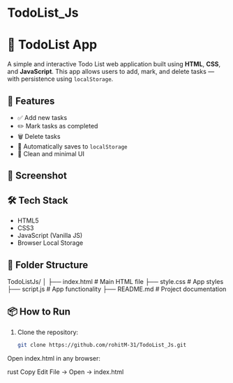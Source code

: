# TodoList_Js
# 📝 TodoList App

A simple and interactive Todo List web application built using **HTML**, **CSS**, and **JavaScript**. This app allows users to add, mark, and delete tasks — with persistence using `localStorage`.

## 🚀 Features

- ✅ Add new tasks
- ✏️ Mark tasks as completed
- 🗑️ Delete tasks
- 💾 Automatically saves to `localStorage`
- 🌙 Clean and minimal UI

## 📸 Screenshot


## 🛠️ Tech Stack

- HTML5
- CSS3
- JavaScript (Vanilla JS)
- Browser Local Storage

## 📂 Folder Structure
TodoListJs/
│
├── index.html # Main HTML file
├── style.css # App styles
├── script.js # App functionality
├── README.md # Project documentation

## 📦 How to Run

1. Clone the repository:
   ```bash
   git clone https://github.com/rohitM-31/TodoList_Js.git

  Open index.html in any browser:

rust
Copy
Edit
File -> Open -> index.html


